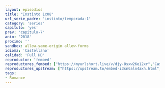 ```yaml
---
layout: episodios
title: "Instinto 1x08"
url_serie_padre: 'instinto/temporada-1'
category: 'series'
capitulo: 'yes'
prev: 'capitulo-7'
anio: '2018'
proximo: ''
sandbox: allow-same-origin allow-forms
idioma: 'Castellano'
calidad: 'Full HD'
reproductor: 'fembed'
reproductores_fembed: ["https://myurlshort.live/v/djy-8sxw26e12xr","Castellano","https://feurl.com/v/qj7enhexnx2-j35","Castellano"]
reproductores_upstream: ["https://upstream.to/embed-i3sn6aln4axh.html","Castellano"]
tags:
- Romance
---
```












